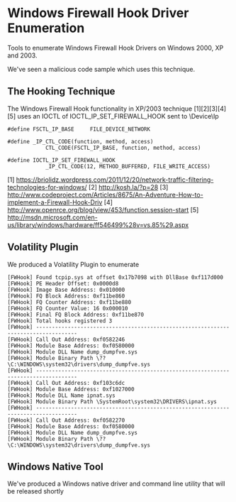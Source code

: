 # Windows Firewall Hook Driver Enumeration
Tools to enumerate Windows Firewall Hook Drivers on Windows 2000, XP and 2003.

We've seen a malicious code sample which uses this technique.

## The Hooking Technique

The Windows Firewall Hook functionality in XP/2003 technique [1][2][3][4][5] uses an IOCTL of IOCTL_IP_SET_FIREWALL_HOOK sent to \Device\Ip

```
#define FSCTL_IP_BASE     FILE_DEVICE_NETWORK

#define _IP_CTL_CODE(function, method, access) 
            CTL_CODE(FSCTL_IP_BASE, function, method, access)

#define IOCTL_IP_SET_FIREWALL_HOOK  
            _IP_CTL_CODE(12, METHOD_BUFFERED, FILE_WRITE_ACCESS)
```

[1] https://briolidz.wordpress.com/2011/12/20/network-traffic-filtering-technologies-for-windows/
[2] http://kosh.la/?p=28
[3] http://www.codeproject.com/Articles/8675/An-Adventure-How-to-implement-a-Firewall-Hook-Driv
[4] http://www.openrce.org/blog/view/453/function.session-start
[5] http://msdn.microsoft.com/en-us/library/windows/hardware/ff546499%28v=vs.85%29.aspx


## Volatility Plugin
We produced a Volatility Plugin to enumerate

```
[FWHook] Found tcpip.sys at offset 0x17b7098 with DllBase 0xf117d000
[FWHook] PE Header Offset: 0x0000d8
[FWHook] Image Base Address: 0x010000
[FWHook] FQ Block Address: 0xf11be860
[FWHook] FQ Counter Address: 0xf11be880
[FWHook] FQ Counter Value: 16 0x000010
[FWHook] Final FQ Block Address: 0xf11be870
[FWHook] Total hooks registered 3
[FWHook] -----------------------------------------------------------------------------------
[FWHook] Call Out Address: 0xf0582246
[FWHook] Module Base Address: 0xf0580000
[FWHook] Module DLL Name dump_dumpfve.sys
[FWHook] Module Binary Path \??\C:\WINDOWS\system32\drivers\dump_dumpfve.sys
[FWHook] -----------------------------------------------------------------------------------
[FWHook] Call Out Address: 0xf103c6dc
[FWHook] Module Base Address: 0xf1027000
[FWHook] Module DLL Name ipnat.sys
[FWHook] Module Binary Path \SystemRoot\system32\DRIVERS\ipnat.sys
[FWHook] -----------------------------------------------------------------------------------
[FWHook] Call Out Address: 0xf0582270
[FWHook] Module Base Address: 0xf0580000
[FWHook] Module DLL Name dump_dumpfve.sys
[FWHook] Module Binary Path \??\C:\WINDOWS\system32\drivers\dump_dumpfve.sys
```

## Windows Native Tool
We've produced a Windows native driver and command line utility that will be released shortly